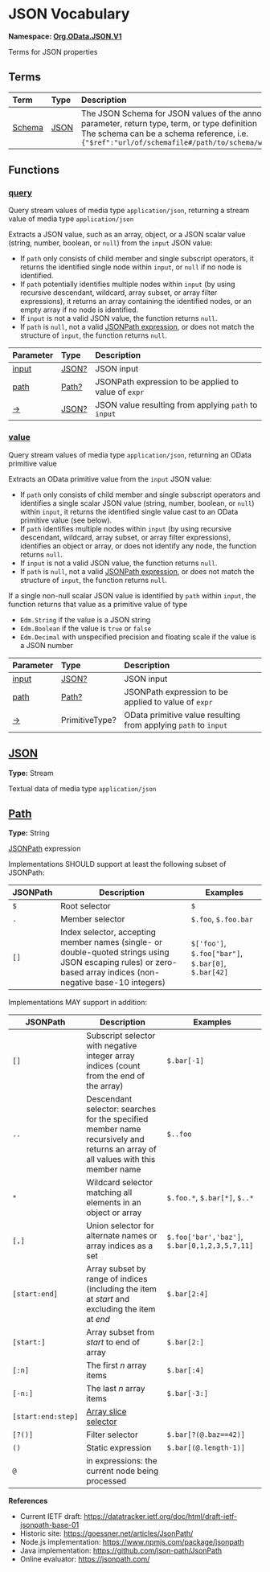 # JSON Vocabulary
**Namespace: [Org.OData.JSON.V1](Org.OData.JSON.V1.xml)**

Terms for JSON properties


## Terms

Term|Type|Description
:---|:---|:----------
[Schema](./Org.OData.JSON.V1.xml#L67:~:text=<Term%20Name="-,Schema,-")|[JSON](#JSON)|<a name="Schema"></a>The JSON Schema for JSON values of the annotated property, parameter, return type, term, or type definition<br>The schema can be a schema reference, i.e. `{"$ref":"url/of/schemafile#/path/to/schema/within/schemafile"}`


## Functions

### <a name="query"></a>[query](./Org.OData.JSON.V1.xml#L75:~:text=<Function%20Name="-,query,-")

Query stream values of media type `application/json`, returning a stream value of media type `application/json`

Extracts a JSON value, such as an array, object, or a JSON scalar value (string, number, boolean, or `null`) from the `input` JSON value:
- If `path` only consists of child member and single subscript operators, it returns the identified single node within `input`, or `null` if no node is identified. 
- If `path` potentially identifies multiple nodes within `input` (by using recursive descendant, wildcard, array subset, or array filter expressions), it returns an array containing the identified nodes, or an empty array if no node is identified. 
- If `input` is not a valid JSON value, the function returns `null`.
- If `path` is `null`, not a valid [JSONPath expression](#Path), or does not match the structure of `input`, the function returns `null`. 
          

Parameter|Type|Description
:--------|:---|:----------
[input](./Org.OData.JSON.V1.xml#L85:~:text=<Function%20Name="-,query,-")|[JSON?](#JSON)|JSON input
[path](./Org.OData.JSON.V1.xml#L88:~:text=<Function%20Name="-,query,-")|[Path?](#Path)|JSONPath expression to be applied to value of `expr`
[&rarr;](./Org.OData.JSON.V1.xml#L91:~:text=<Function%20Name="-,query,-")|[JSON?](#JSON)|JSON value resulting from applying `path` to `input`


### <a name="value"></a>[value](./Org.OData.JSON.V1.xml#L96:~:text=<Function%20Name="-,value,-")

Query stream values of media type `application/json`, returning an OData primitive value

Extracts an OData primitive value from the `input` JSON value:
- If `path` only consists of child member and single subscript operators and identifies a single scalar JSON value (string, number, boolean, or `null`) within `input`, it returns the identified single value cast to an OData primitive value (see below).
- If `path` identifies multiple nodes within `input` (by using recursive descendant, wildcard, array subset, or array filter expressions), identifies an object or array, or does not identify any node, the function returns `null`.
- If `input` is not a valid JSON value, the function returns `null`.
- If `path` is `null`, not a valid [JSONPath expression](#Path), or does not match the structure of `input`, the function returns `null`.

If a single non-null scalar JSON value is identified by `path` within `input`, the function returns that value as a primitive value of type
- `Edm.String` if the value is a JSON string
- `Edm.Boolean` if the value is `true` or `false`
- `Edm.Decimal` with unspecified precision and floating scale if the value is a JSON number
          

Parameter|Type|Description
:--------|:---|:----------
[input](./Org.OData.JSON.V1.xml#L111:~:text=<Function%20Name="-,value,-")|[JSON?](#JSON)|JSON input
[path](./Org.OData.JSON.V1.xml#L114:~:text=<Function%20Name="-,value,-")|[Path?](#Path)|JSONPath expression to be applied to value of `expr`
[&rarr;](./Org.OData.JSON.V1.xml#L117:~:text=<Function%20Name="-,value,-")|PrimitiveType?|OData primitive value resulting from applying `path` to `input`


## <a name="JSON"></a>[JSON](./Org.OData.JSON.V1.xml#L122:~:text=<TypeDefinition%20Name="-,JSON,-")
**Type:** Stream

Textual data of media type `application/json`

## <a name="Path"></a>[Path](./Org.OData.JSON.V1.xml#L133:~:text=<TypeDefinition%20Name="-,Path,-")
**Type:** String

[JSONPath](https://datatracker.ietf.org/doc/html/draft-ietf-jsonpath-base-01) expression

Implementations SHOULD support at least the following subset of JSONPath:

JSONPath | Description | Examples
---------|-------------|--------
`$` | Root selector | `$`
`.` | Member selector | `$.foo`, `$.foo.bar`
`[]` | Index selector, accepting member names (single- or double-quoted strings using JSON escaping rules) or zero-based array indices (non-negative base-10 integers) | `$['foo']`, `$.foo["bar"]`, `$.bar[0]`, `$.bar[42]`

Implementations MAY support in addition:

JSONPath | Description | Examples
---------|-------------|--------
`[]` | Subscript selector with negative integer array indices (count from the end of the array) | `$.bar[-1]`
`..` | Descendant selector: searches for the specified member name recursively and returns an array of all values with this member name | `$..foo`
`*` | Wildcard selector matching all elements in an object or array | `$.foo.*`, `$.bar[*]`, `$..*`
`[,]` | Union selector for alternate names or array indices as a set | `$.foo['bar','baz']`, `$.bar[0,1,2,3,5,7,11]`
`[start:end]` | Array subset by range of indices (including the item at _start_ and excluding the item at _end_ | `$.bar[2:4]`
`[start:]` | Array subset from _start_ to end of array | `$.bar[2:]`
`[:n]` | The first _n_ array items | `$.bar[:4]`
`[-n:]` | The last _n_ array items | `$.bar[-3:]`
`[start:end:step]` | [Array slice selector](https://datatracker.ietf.org/doc/html/draft-ietf-jsonpath-base-01#section-3.5.6) |
`[?()]` | Filter selector | `$.bar[?(@.baz==42)]`
`()` | Static expression | `$.bar[(@.length-1)]`
`@` | in expressions: the current node being processed

**References**
- Current IETF draft: https://datatracker.ietf.org/doc/html/draft-ietf-jsonpath-base-01
- Historic site: https://goessner.net/articles/JsonPath/
- Node.js implementation: https://www.npmjs.com/package/jsonpath
- Java implementation: https://github.com/json-path/JsonPath
- Online evaluator: https://jsonpath.com/
          
